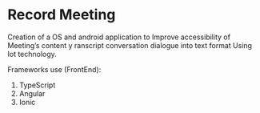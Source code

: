 # Record Meeting

Creation of a OS and android application to Improve accessibility of Meeting’s content y ranscript conversation dialogue into text format
Using Iot technology.

Frameworks use (FrontEnd):

1. TypeScript
2. Angular
3. Ionic
